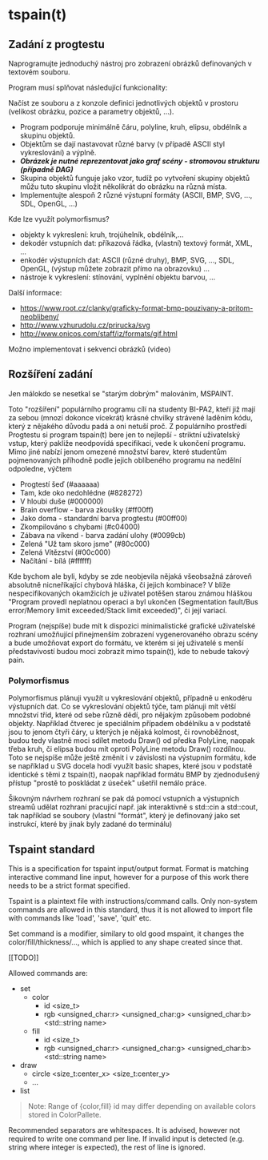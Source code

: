 # tspain(t)

## Zadání z progtestu
Naprogramujte jednoduchý nástroj pro zobrazení obrázků definovaných v textovém souboru.

Program musí splňovat následující funkcionality:

Načíst ze souboru a z konzole definici jednotlivých objektů v prostoru (velikost obrázku, pozice a parametry objektů, ...).
- Program podporuje minimálně čáru, polyline, kruh, elipsu, obdélník a skupinu objektů.
- Objektům se dají nastavovat různé barvy (v případě ASCII styl vykreslování) a výplně.
- ***Obrázek je nutné reprezentovat jako graf scény - stromovou strukturu (případně DAG)***
- Skupina objektů funguje jako vzor, tudíž po vytvoření skupiny objektů můžu tuto skupinu vložit několikrát do obrázku na různá místa.
- Implementujte alespoň 2 různé výstupní formáty (ASCII, BMP, SVG, ..., SDL, OpenGL, ...)

Kde lze využít polymorfismus?

- objekty k vykreslení: kruh, trojúhelník, obdélník,...
- dekodér vstupních dat: příkazová řádka, (vlastní) textový formát, XML, ...
- enkodér výstupních dat: ASCII (různé druhy), BMP, SVG, ..., SDL, OpenGL, (výstup můžete zobrazit přímo na obrazovku) ...
- nástroje k vykreslení: stínování, vyplnění objektu barvou, ...

Další informace:

- https://www.root.cz/clanky/graficky-format-bmp-pouzivany-a-pritom-neoblibeny/
- http://www.vzhurudolu.cz/prirucka/svg
- http://www.onicos.com/staff/iz/formats/gif.html

Možno implementovat i sekvenci obrázků (video)

## Rozšíření zadání

Jen málokdo se nesetkal se "starým dobrým" malováním, MSPAINT. 

Toto "rozšíření" populárního programu cílí na studenty BI-PA2, kteří již mají za sebou (mnozí dokonce vícekrát) krásné 
chvilky strávené laděním kódu, který z nějakého důvodu padá a oni netuší proč. Z populárního prostředí Progtestu si program
tspain(t) bere jen to nejlepší - striktní uživatelský vstup, který pakliže neodpovídá specifikaci, vede k ukončení programu. 
Mimo jiné nabízí jenom omezené množství barev, které studentům pojmenovaných příhodně podle jejich oblíbeného programu na 
nedělní odpoledne, výčtem 

- Progtestí šeď (#aaaaaa)
- Tam, kde oko nedohlédne (#828272)
- V hloubi duše (#000000)
- Brain overflow - barva zkoušky (#ff00ff)
- Jako doma - standardní barva progtestu (#00ff00)
- Zkompilováno s chybami (#c04000)
- Zábava na víkend - barva zadání ulohy (#0099cb)
- Zelená "Už tam skoro jsme" (#80c000)
- Zelená Vítězství (#00c000)
- Načítání - bílá (#ffffff)


Kde bychom ale byli, kdyby se zde neobjevila nějaká všeobsažná zároveň absolutně nicneříkající chybová hláška, či jejich
kombinace? V blíže nespecifikovaných okamžicích je uživatel potěšen starou známou hláškou 
"Program provedl neplatnou operaci a byl ukončen (Segmentation fault/Bus error/Memory limit exceeded/Stack limit exceeded)",
či její variací. 

Program (nejspíše) bude mít k dispozici minimalistické grafické uživatelské rozhraní umožňující přinejmenším zobrazení 
vygenerovaného obrazu scény a bude umožňovat export do formátu, ve kterém si jej uživatelé s menší představivostí budou 
moci zobrazit mimo tspain(t), kde to nebude takový pain. 

### Polymorfismus 

Polymorfismus plánuji využít u vykreslování objektů, případně u enkodéru výstupních dat. Co se vykreslování objektů týče, 
tam plánuji mít větší množství tříd, které od sebe různě dědí, pro nějakým způsobem podobné objekty. 
Například čtverec je speciálním případem obdélníku a v podstatě jsou to jenom čtyři čáry, u kterých je nějaká kolmost, 
či rovnoběžnost, budou tedy vlastně moci sdílet metodu Draw() od předka PolyLine, naopak třeba kruh, či elipsa budou mít 
oproti PolyLine metodu Draw() rozdílnou. Toto se nejspíše může ještě změnit i v závislosti na výstupním formátu, kde 
se například u SVG docela hodí využít basic shapes, které jsou v podstatě identické s těmi z tspain(t), naopak například 
formátu BMP by zjednodušený přístup "prostě to poskládat z úseček" ušetřil nemálo práce. 

Šikovným návrhem rozhraní se pak dá pomocí vstupních a výstupních streamů udělat rozhraní pracující např. jak interaktivně
s std::cin a std::cout, tak například se soubory (vlastní "formát", který je definovaný jako set instrukcí, které by jinak 
byly zadané do terminálu)


## Tspaint standard 

This is a specification for tspaint input/output format. Format is matching interactive command line input, however 
for a purpose of this work there needs to be a strict format specified.

Tspaint is a plaintext file with instructions/command calls. Only non-system commands are allowed in this standard, 
thus it is not allowed to import file with commands like 'load', 'save', 'quit' etc. 

Set command is a modifier, similary to old good mspaint, it changes the color/fill/thickness/..., which is applied to 
any shape created since that. 

[[TODO]]

Allowed commands are:
- set
  - color
    - id <size_t>
    - rgb <unsigned_char:r> <unsigned_char:g> <unsigned_char:b> <std::string name> 
  - fill
    - id <size_t> 
    - rgb <unsigned_char:r> <unsigned_char:g> <unsigned_char:b> <std::string name>
- draw
  - circle <size_t:center_x> <size_t:center_y> 
  - ...
- list

> Note: Range of {color,fill} id may differ depending on available colors stored in ColorPallete. 

Recommended separators are whitespaces. It is advised, however not required to write one command per line. 
If invalid input is detected (e.g. string where integer is expected), the rest of line is ignored.




